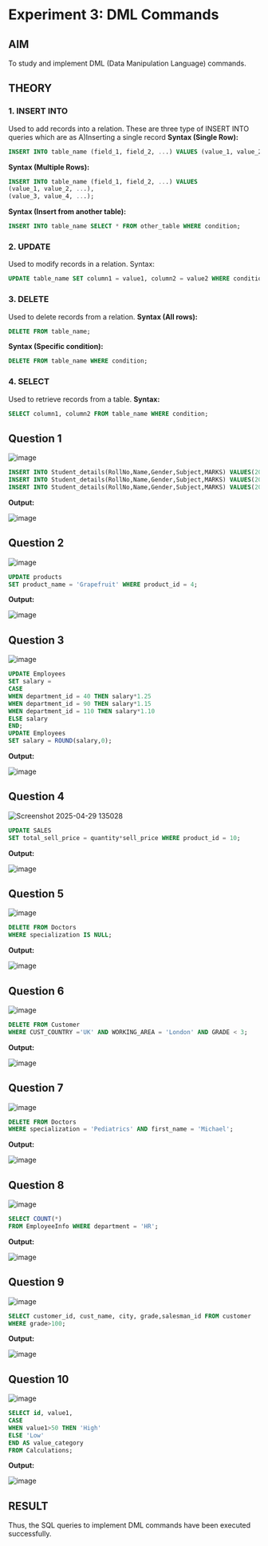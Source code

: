 # Experiment 3: DML Commands

## AIM
To study and implement DML (Data Manipulation Language) commands.

## THEORY

### 1. INSERT INTO
Used to add records into a relation.
These are three type of INSERT INTO queries which are as
A)Inserting a single record
**Syntax (Single Row):**
```sql
INSERT INTO table_name (field_1, field_2, ...) VALUES (value_1, value_2, ...);
```
**Syntax (Multiple Rows):**
```sql
INSERT INTO table_name (field_1, field_2, ...) VALUES
(value_1, value_2, ...),
(value_3, value_4, ...);
```
**Syntax (Insert from another table):**
```sql
INSERT INTO table_name SELECT * FROM other_table WHERE condition;
```
### 2. UPDATE
Used to modify records in a relation.
Syntax:
```sql
UPDATE table_name SET column1 = value1, column2 = value2 WHERE condition;
```
### 3. DELETE
Used to delete records from a relation.
**Syntax (All rows):**
```sql
DELETE FROM table_name;
```
**Syntax (Specific condition):**
```sql
DELETE FROM table_name WHERE condition;
```
### 4. SELECT
Used to retrieve records from a table.
**Syntax:**
```sql
SELECT column1, column2 FROM table_name WHERE condition;
```
**Question 1**
--
![image](https://github.com/user-attachments/assets/9dd00853-53f3-4145-b258-d89df64b3f1f)

```sql
INSERT INTO Student_details(RollNo,Name,Gender,Subject,MARKS) VALUES(205,'Olivia Green','F',NULL,NULL);
INSERT INTO Student_details(RollNo,Name,Gender,Subject,MARKS) VALUES(207,'Liam Smith','M','Mathematics',85);
INSERT INTO Student_details(RollNo,Name,Gender,Subject,MARKS) VALUES(208,'Sophia Johns','F','Science',NULL);
```

**Output:**

![image](https://github.com/user-attachments/assets/1f9c4fa9-8b9f-4fbf-bbbb-556fef81e476)


**Question 2**
---
![image](https://github.com/user-attachments/assets/6c17dd17-d4a7-4f63-bc56-8eda25e6fe4c)


```sql
UPDATE products
SET product_name = 'Grapefruit' WHERE product_id = 4;
```

**Output:**

![image](https://github.com/user-attachments/assets/1683eb9a-011b-4c67-a819-039650e17b37)

**Question 3**
---
![image](https://github.com/user-attachments/assets/4ac3da12-16b7-4af4-9d4c-903b9fc40cfa)


```sql
UPDATE Employees
SET salary =
CASE 
WHEN department_id = 40 THEN salary*1.25
WHEN department_id = 90 THEN salary*1.15
WHEN department_id = 110 THEN salary*1.10
ELSE salary
END;
UPDATE Employees
SET salary = ROUND(salary,0);
```

**Output:**

![image](https://github.com/user-attachments/assets/f4398d1e-db92-4688-bf91-d2082681d386)


**Question 4**
---

![Screenshot 2025-04-29 135028](https://github.com/user-attachments/assets/3d4d55b4-267b-4992-b93c-16fbde8705ea)

```sql
UPDATE SALES
SET total_sell_price = quantity*sell_price WHERE product_id = 10; 
```

**Output:**

![image](https://github.com/user-attachments/assets/8ebf283a-8033-4cf2-a626-7ab1d3f3408c)


**Question 5**
---

![image](https://github.com/user-attachments/assets/cc1bac02-29d9-4e05-a102-6cbeb571ed21)


```sql
DELETE FROM Doctors
WHERE specialization IS NULL;
```

**Output:**

![image](https://github.com/user-attachments/assets/007d71aa-2af5-4f2a-9a5a-b21cbc02837f)


**Question 6**
---

![image](https://github.com/user-attachments/assets/5f24a5f0-eba6-4fbf-985e-35399e7224ab)

```sql
DELETE FROM Customer
WHERE CUST_COUNTRY ='UK' AND WORKING_AREA = 'London' AND GRADE < 3;
```

**Output:**

![image](https://github.com/user-attachments/assets/af5c52b6-0e33-4a9a-bf84-6fefad80be15)


**Question 7**
---

![image](https://github.com/user-attachments/assets/b6aa4535-6e0c-4c0e-997e-36227879ead3)


```sql
DELETE FROM Doctors
WHERE specialization = 'Pediatrics' AND first_name = 'Michael';
```

**Output:**

![image](https://github.com/user-attachments/assets/0cbb2be7-54ff-4df8-a5d3-11c1e2b14d8a)


**Question 8**
---

![image](https://github.com/user-attachments/assets/6ba4b344-c738-4cf0-8540-41dc3b2845c3)


```sql
SELECT COUNT(*)
FROM EmployeeInfo WHERE department = 'HR'; 
```

**Output:**

![image](https://github.com/user-attachments/assets/dd9a77aa-dcbc-45e2-babc-d2333070b975)


**Question 9**
---

![image](https://github.com/user-attachments/assets/69cbe509-5b71-4fbf-875c-258ad25b6959)


```sql
SELECT customer_id, cust_name, city, grade,salesman_id FROM customer
WHERE grade>100;
```

**Output:**

![image](https://github.com/user-attachments/assets/27c5db7d-02bd-4e57-ab2f-aba7bf73de86)


**Question 10**
---

![image](https://github.com/user-attachments/assets/e86665a7-8064-4d9b-b8f5-a7f54f8b8313)

```sql
SELECT id, value1,
CASE 
WHEN value1>50 THEN 'High'
ELSE 'Low' 
END AS value_category
FROM Calculations;
```

**Output:**

![image](https://github.com/user-attachments/assets/30a63098-de46-40d9-810f-d957dcc16195)


## RESULT
Thus, the SQL queries to implement DML commands have been executed successfully.
